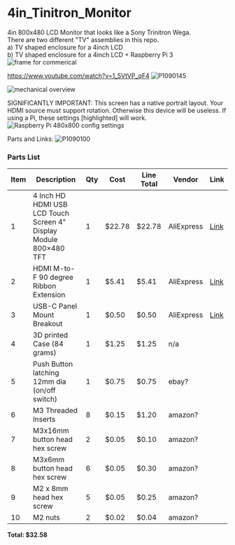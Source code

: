 # 4in_Tinitron_Monitor
4in 800x480 LCD Monitor that looks like a Sony Trinitron Wega.<br>
There are two different "TV" assemblies in this repo. <br>
a) TV shaped enclosure for a 4inch LCD <br>
b) TV shaped enclosure for a 4inch LCD + Raspberry Pi 3<br>
![frame for commerical](https://github.com/user-attachments/assets/014ebb51-ab71-4c0a-9666-68c4e290a47c)

https://www.youtube.com/watch?v=1_5VtVP_qF4
![P1090145](https://github.com/retrobuiltRyan/4in_Tinitron_Monitor/assets/68818321/629bee7f-2670-4935-8b99-f43e5b158e72)

![mechanical overview](https://github.com/retrobuiltRyan/4in_Tinitron_Monitor/assets/68818321/26e5e70a-a77e-401c-b5ac-0600a3bd71c7)

SIGNIFICANTLY IMPORTANT: This screen has a native portrait layout. Your HDMI source must support rotation. Otherwise this device will be useless.
If using a Pi, these settings [highlighted] will work.
![Raspberry Pi 480x800 config settings](https://github.com/retrobuiltRyan/4in_Tinitron_Monitor/assets/68818321/b2aaa246-13f5-4883-a272-f8ec101952cb)

Parts and Links:
![P1090100](https://github.com/retrobuiltRyan/4in_Tinitron_Monitor/assets/68818321/24487afa-352a-471f-8bc4-781f476b50c1)

### Parts List

| Item | Description                                                 | Qty | Cost   | Line Total | Vendor     | Link |
|------|-------------------------------------------------------------|-----|--------|------------|------------|------|
| 1    | 4 Inch HD HDMI USB LCD Touch Screen 4" Display Module 800×480 TFT | 1   | $22.78 | $22.78     | AliExpress | [Link](https://www.aliexpress.us/item/3256803352252987.html?spm=a2g0o.order_list.order_list_main.11.1fc91802pAd9En&gatewayAdapt=glo2usa) |
| 2    | HDMI M-to-F 90 degree Ribbon Extension                     | 1   | $5.41  | $5.41      | AliExpress | [Link](https://www.aliexpress.us/item/3256802099720174.html?spm=a2g0o.order_detail.order_detail_item.4.c31af19ctzfSfO&gatewayAdapt=glo2usa) |
| 3    | USB-C Panel Mount Breakout                                 | 1   | $0.50  | $0.50      | AliExpress | [Link](https://www.aliexpress.us/item/3256805810676482.html?spm=a2g0o.order_list.order_list_main.5.1fc91802pAd9En&gatewayAdapt=glo2usa) |
| 4    | 3D printed Case (84 grams)                                  | 1   | $1.25  | $1.25      | n/a        |      |
| 5    | Push Button latching 12mm dia (on/off switch)              | 1   | $0.75  | $0.75      | ebay?      |      |
| 6    | M3 Threaded Inserts                                         | 8   | $0.15  | $1.20      | amazon?    |      |
| 7    | M3x16mm button head hex screw                              | 2   | $0.05  | $0.10      | amazon?    |      |
| 8    | M3x6mm button head hex screw                               | 6   | $0.05  | $0.30      | amazon?    |      |
| 9    | M2 x 8mm head hex screw                                    | 5   | $0.05  | $0.25      | amazon?    |      |
| 10   | M2 nuts                                                     | 2   | $0.02  | $0.04      | amazon?    |      |

**Total: $32.58**


